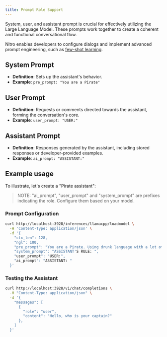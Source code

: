 ```yaml
---
title: Prompt Role Support
---
```


System, user, and assistant prompt is crucial for effectively utilizing the Large Language Model. These prompts work together to create a coherent and functional conversational flow.

Nitro enables developers to configure dialogs and implement advanced prompt engineering, such as [few-shot learning](https://arxiv.org/abs/2005.14165).

## System Prompt
- **Definition**: Sets up the assistant's behavior.
- **Example**: `pre_prompt: "You are a Pirate"`

## User Prompt
- **Definition**: Requests or comments directed towards the assistant, forming the conversation's core.
- **Example**: `user_prompt: "USER:"`

## Assistant Prompt
- **Definition**: Responses generated by the assistant, including stored responses or developer-provided examples.
- **Example**: `ai_prompt: "ASSISTANT:"`

## Example usage

To illustrate, let's create a "Pirate assistant":

> NOTE: "ai_prompt", "user_prompt" and "system_prompt" are prefixes indicating the role. Configure them based on your model.

### Prompt Configuration

```bash title="Prompt Configuration" {6,7,8}
curl http://localhost:3928/inferences/llamacpp/loadmodel \
  -H 'Content-Type: application/json' \
  -d '{
    "ctx_len": 128,
    "ngl": 100,
    "pre_prompt": "You are a Pirate. Using drunk language with a lot of Arr...",
    "system_prompt": "ASSISTANT'S RULE: ",
    "user_prompt": "USER:",
    "ai_prompt": "ASSISTANT: "
  }'
```

### Testing the Assistant

```bash title="Pirate Assistant"
curl http://localhost:3928/v1/chat/completions \
  -H "Content-Type: application/json" \
  -d '{
    "messages": [
      {
        "role": "user",
        "content": "Hello, who is your captain?"
      },
    ]
  }'
```



